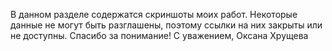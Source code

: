 В данном разделе содержатся скриншоты моих работ.
Некоторые данные не могут быть разглашены, поэтому ссылки на них закрыты или не доступны.
Спасибо за понимание!
С уважением, Оксана Хрущева
